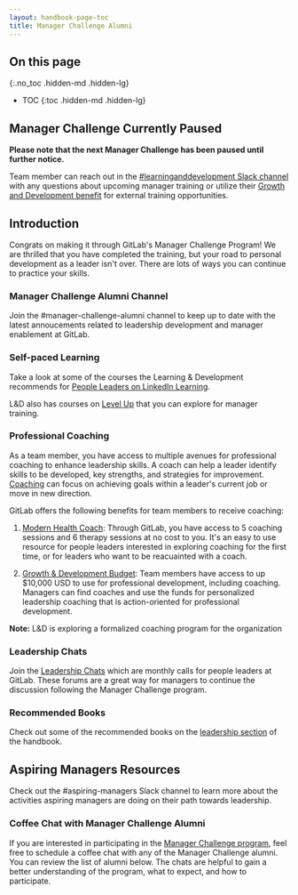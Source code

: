 ```yaml
---
layout: handbook-page-toc
title: Manager Challenge Alumni 
---
```


## On this page
{:.no_toc .hidden-md .hidden-lg}

- TOC
{:toc .hidden-md .hidden-lg}

## Manager Challenge Currently Paused

**Please note that the next Manager Challenge has been paused until further notice.**

Team member can reach out in the [#learninganddevelopment Slack channel](https://app.slack.com/client/T02592416/CMRAWQ97W) with any questions about upcoming manager training or utilize their [Growth and Development benefit](/handbook/total-rewards/benefits/general-and-entity-benefits/growth-and-development/) for external training opportunities.

## Introduction

Congrats on making it through GitLab's Manager Challenge Program! We are thrilled that you have completed the training, but your road to personal development as a leader isn't over. There are lots of ways you can continue to practice your skills. 

### Manager Challenge Alumni Channel

Join the #manager-challenge-alumni channel to keep up to date with the latest annoucements related to leadership development and manager enablement at GitLab. 

### Self-paced Learning

Take a look at some of the courses the Learning & Development recommends for [People Leaders on LinkedIn Learning](/handbook/people-group/learning-and-development/linkedin-learning/#people-leaders). 

L&D also has courses on [Level Up](https://levelup.gitlab.com/learn/dashboard) that you can explore for manager training. 

### Professional Coaching

As a team member, you have access to multiple avenues for professional coaching to enhance leadership skills. A coach can help a leader identify skills to be developed, key strengths, and strategies for improvement. [Coaching](/handbook/leadership/coaching/) can focus on achieving goals within a leader's current job or move in new direction. 

GitLab offers the following benefits for team members to receive coaching: 

1. [Modern Health Coach](https://about.gitlab.com/handbook/total-rewards/benefits/modern-health/): Through GitLab, you have access to 5 coaching sessions and 6 therapy sessions at no cost to you. It's an easy to use resource for people leaders interested in exploring coaching for the first time, or for leaders who want to be reacuainted with a coach. 

2. [Growth & Development Budget](https://about.gitlab.com/handbook/total-rewards/benefits/general-and-entity-benefits/growth-and-development/): Team members have access to up $10,000 USD to use for professional development, including coaching. Managers can find coaches and use the funds for personalized leadership coaching that is action-oriented for professional development. 

**Note:** L&D is exploring a formalized coaching program for the organization

### Leadership Chats

Join the [Leadership Chats](/handbook/people-group/learning-and-development/manager-challenge/leadership-chats/) which are monthly calls for people leaders at GitLab. These forums are a great way for managers to continue the discussion following the Manager Challenge program. 

### Recommended Books 

Check out some of the recommended books on the [leadership section](/handbook/leadership/#books) of the handbook. 

## Aspiring Managers Resources

Check out the #aspiring-managers Slack channel to learn more about the activities aspiring managers are doing on their path towards leadership. 

### Coffee Chat with Manager Challenge Alumni

If you are interested in participating in the [Manager Challenge program](/handbook/people-group/learning-and-development/manager-challenge/), feel free to schedule a coffee chat with any of the Manager Challenge alumni. You can review the list of alumni below. The chats are helpful to gain a better understanding of the program, what to expect, and how to participate. 




